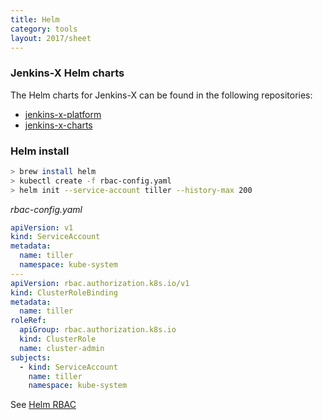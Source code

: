 ```yaml
---
title: Helm
category: tools
layout: 2017/sheet
---
```


### Jenkins-X Helm charts

The Helm charts for Jenkins-X can be found in the following repositories:

* [jenkins-x-platform](https://github.com/jenkins-x/jenkins-x-platform)
* [jenkins-x-charts](https://github.com/jenkins-x-charts)

### Helm install

```bash
> brew install helm
> kubectl create -f rbac-config.yaml
> helm init --service-account tiller --history-max 200
```

_rbac-config.yaml_
```yaml
apiVersion: v1
kind: ServiceAccount
metadata:
  name: tiller
  namespace: kube-system
---
apiVersion: rbac.authorization.k8s.io/v1
kind: ClusterRoleBinding
metadata:
  name: tiller
roleRef:
  apiGroup: rbac.authorization.k8s.io
  kind: ClusterRole
  name: cluster-admin
subjects:
  - kind: ServiceAccount
    name: tiller
    namespace: kube-system
```

See [Helm RBAC](https://helm.sh/docs/rbac/#role-based-access-control)
